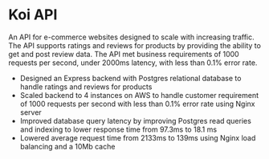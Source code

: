 # Koi API

An API for e-commerce websites designed to scale with increasing traffic. The API supports ratings and reviews for products by providing the ability to get and post review data. The API met business requirements of 1000 requests per second, under 2000ms latency, with less than 0.1% error rate.

- Designed an Express backend with Postgres relational database to handle ratings and reviews for products
- Scaled backend to 4 instances on AWS to handle customer requirement of 1000 requests per second with less than 0.1% error rate using Nginx server
- Improved database query latency by improving Postgres read queries and indexing to lower response time from 97.3ms to 18.1 ms
- Lowered average request time from 2133ms to 139ms using Nginx load balancing and a 10Mb cache
